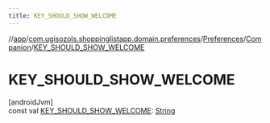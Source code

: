 ```yaml
---
title: KEY_SHOULD_SHOW_WELCOME
---
```

//[app](../../../../index.html)/[com.ugisozols.shoppinglistapp.domain.preferences](../../index.html)/[Preferences](../index.html)/[Companion](index.html)/[KEY_SHOULD_SHOW_WELCOME](-k-e-y_-s-h-o-u-l-d_-s-h-o-w_-w-e-l-c-o-m-e.html)



# KEY_SHOULD_SHOW_WELCOME



[androidJvm]\
const val [KEY_SHOULD_SHOW_WELCOME](-k-e-y_-s-h-o-u-l-d_-s-h-o-w_-w-e-l-c-o-m-e.html): [String](https://kotlinlang.org/api/latest/jvm/stdlib/kotlin/-string/index.html)




